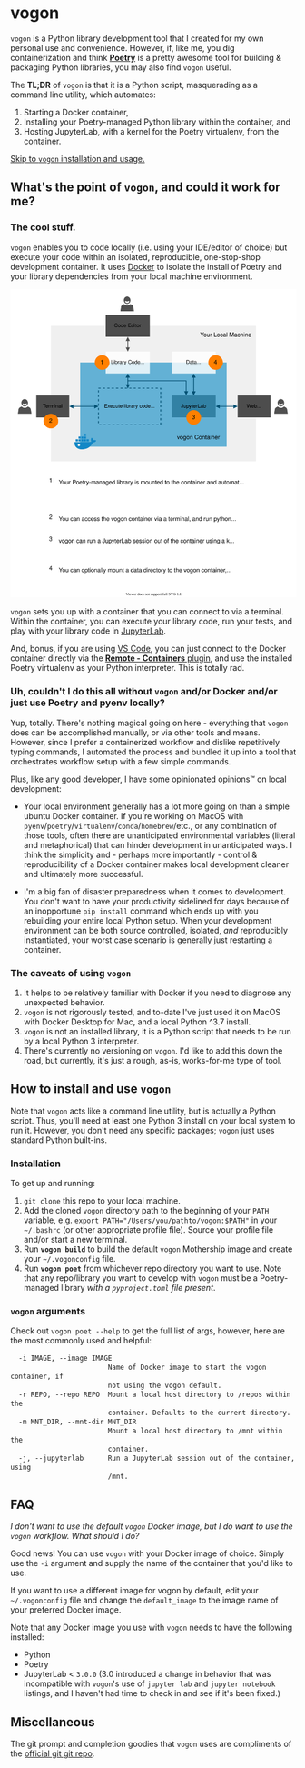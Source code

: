 # vogon

`vogon` is a Python library development tool that I created for my own personal use and convenience. However, if, like me, you dig containerization and think [**Poetry**](https://python-poetry.org) is a pretty awesome tool for building & packaging Python libraries, you may also find `vogon` useful.

The **TL;DR** of `vogon` is that it is a Python script, masquerading as a command line utility, which automates:
1. Starting a Docker container,
1. Installing your Poetry-managed Python library within the container, and
1. Hosting JupyterLab, with a kernel for the Poetry virtualenv, from the container.

[Skip to `vogon` installation and usage.](#How-to-install-and-use-vogon)

## What's the point of `vogon`, and could it work for me?
### The cool stuff.
`vogon` enables you to code locally (i.e. using your IDE/editor of choice) but execute your code within an isolated, reproducible, one-stop-shop development container. It uses [Docker](https://www.docker.com/products/docker-desktop) to isolate the install of Poetry and your library dependencies from your local machine environment.

![vogon system diagram](https://raw.githubusercontent.com/rachhouse/vogon/improve-README/docs/_static/vogon_system.svg)

`vogon` sets you up with a container that you can connect to via a terminal. Within the container, you can execute your library code, run your tests, and play with your library code in [JupyterLab](http://jupyterlab.io).

And, bonus, if you are using [VS Code](https://code.visualstudio.com), you can just connect to the Docker container directly via the [**Remote - Containers** plugin](https://marketplace.visualstudio.com/items?itemName=ms-vscode-remote.remote-containers), and use the installed Poetry virtualenv as your Python interpreter. This is totally rad.

### Uh, couldn't I do this all without `vogon` and/or Docker and/or just use Poetry and pyenv locally?
Yup, totally. There's nothing magical going on here - everything that `vogon` does can be accomplished manually, or via other tools and means. However, since I prefer a containerized workflow and dislike repetitively typing commands, I automated the process and bundled it up into a tool that orchestrates workflow setup with a few simple commands.

Plus, like any good developer, I have some opinionated opinions:tm: on local development:

* Your local environment generally has a lot more going on than a simple ubuntu Docker container. If you're working on MacOS with `pyenv`/`poetry`/`virtualenv`/`conda`/`homebrew`/etc., or any combination of those tools, often there are unanticipated environmental variables (literal and metaphorical) that can hinder development in unanticipated ways. I think the simplicity and - perhaps more importantly - control & reproducibility of a Docker container makes local development cleaner and ultimately more successful.

* I'm a big fan of disaster preparedness when it comes to development. You don't want to have your productivity sidelined for days because of an inopportune `pip install` command which ends up with you rebuilding your entire local Python setup. When your development environment can be both source controlled, isolated, *and* reproducibly instantiated, your worst case scenario is generally just restarting a container.

### The caveats of using `vogon`
1. It helps to be relatively familiar with Docker if you need to diagnose any unexpected behavior.
2. `vogon` is not rigorously tested, and to-date I've just used it on MacOS with Docker Desktop for Mac, and a local Python ^3.7 install.
3. `vogon` is not an installed library, it is a Python script that needs to be run by a local Python 3 interpreter.
4. There's currently no versioning on `vogon`. I'd like to add this down the road, but currently, it's just a rough, as-is, works-for-me type of tool.

## How to install and use `vogon`
Note that `vogon` acts like a command line utility, but is actually a Python script. Thus, you'll need at least one Python 3 install on your local system to run it. However, you don't need any specific packages; `vogon` just uses standard Python built-ins.

### Installation
To get up and running:
1. `git clone` this repo to your local machine.
1. Add the cloned `vogon` directory path to the beginning of your `PATH` variable, e.g. `export PATH="/Users/you/pathto/vogon:$PATH"` in your `~/.bashrc` (or other appropriate profile file). Source your profile file and/or start a new terminal.
1. Run **`vogon build`** to build the default `vogon` Mothership image and create your `~/.vogonconfig` file.
1. Run **`vogon poet`** from whichever repo directory you want to use. Note that any repo/library you want to develop with `vogon` must be a Poetry-managed library *with a `pyproject.toml` file present*.

### `vogon` arguments
Check out `vogon poet --help` to get the full list of args, however, here are the most commonly used and helpful:
```
  -i IMAGE, --image IMAGE
                        Name of Docker image to start the vogon container, if
                        not using the vogon default.
  -r REPO, --repo REPO  Mount a local host directory to /repos within the
                        container. Defaults to the current directory.
  -m MNT_DIR, --mnt-dir MNT_DIR
                        Mount a local host directory to /mnt within the
                        container.
  -j, --jupyterlab      Run a JupyterLab session out of the container, using
                        /mnt.
```

## FAQ
*I don't want to use the default `vogon` Docker image, but I do want to use the `vogon` workflow. What should I do?*

Good news! You can use `vogon` with your Docker image of choice. Simply use the `-i` argument and supply the name of the container that you'd like to use.

If you want to use a different image for vogon by default, edit your `~/.vogonconfig` file and change the `default_image` to the image name of your preferred Docker image.

Note that any Docker image you use with `vogon` needs to have the following installed:
* Python
* Poetry
* JupyterLab < `3.0.0` (3.0 introduced a change in behavior that was incompatible with `vogon`'s use of `jupyter lab` and `jupyter notebook` listings, and I haven't had time to check in and see if it's been fixed.)

## Miscellaneous
The git prompt and completion goodies that `vogon` uses are compliments of the [official git git repo](https://github.com/git/git/tree/master/contrib/completion).